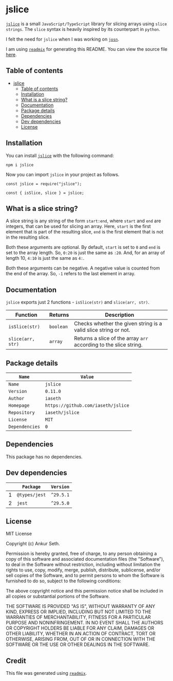 
# jslice
[`jslice`](https://www.npmjs.com/package/jslice) is a small `JavaScript/TypeScript` library for slicing arrays using `slice strings`.
The `slice` syntax is heavily inspired by its counterpart in `python`.

I felt the need for `jslice` when I was working on [`josn`](https://github.com/iaseth/josn).

I am using [`readmix`](https://github.com/iaseth/readmix) for generating this README.
You can view the source file [here](https://github.com/iaseth/jslice/blob/master/README.md.rx).


## Table of contents
* [jslice](#jslice)
    * [Table of contents](#table-of-contents)
    * [Installation](#installation)
    * [What is a slice string?](#what-is-a-slice-string?)
    * [Documentation](#documentation)
    * [Package details](#package-details)
    * [Dependencies](#dependencies)
    * [Dev dependencies](#dev-dependencies)
    * [License](#license)


## Installation
You can install [`jslice`](https://www.npmjs.com/package/jslice) with the following command:
```
npm i jslice
```
Now you can import `jslice` in your project as follows.
```
const jslice = require("jslice");
```
```
const { isSlice, slice } = jslice;
```


## What is a slice string?
A slice string is any string of the form `start:end`,
where `start` and `end` are integers, that can be used for slicing an array.
Here, `start` is the first element that is part of the resulting slice,
`end` is the first element that is not in the resulting slice.

Both these arguments are optional. By default, `start` is set to `0` and `end` is set to the array length.
So, `0:20` is just the same as `:20`.
And, for an array of length 10, `4:10` is just the same as `4:`.

Both these arguments can be negative.
A negative value is counted from the end of the array.
So, `-1` refers to the last element in array.


## Documentation
`jslice` exports just 2 functions - `isSlice(str)` and `slice(arr, str)`.

| Function          | Returns   | Description                                                       |
| ----------------- | --------- | ----------------------------------------------------------------- |
| `isSlice(str)`    | `boolean` | Checks whether the given string is a valid slice string or not.   |
| `slice(arr, str)` | `array`   | Returns a slice of the array `arr` according to the slice string. |


## Package details
| `Name`         | `Value`                            |
| -------------- | ---------------------------------- |
| `Name`         | `jslice`                           |
| `Version`      | `0.11.0`                           |
| `Author`       | `iaseth`                           |
| `Homepage`     | `https://github.com/iaseth/jslice` |
| `Repository`   | `iaseth/jslice`                    |
| `License`      | `MIT`                              |
| `Dependencies` | `0`                                |



## Dependencies
This package has no dependencies.


## Dev dependencies
|     | `Package`     | `Version`   |
| --- | ------------- | ----------- |
| 1   | `@types/jest` | `^29.5.1`   |
| 2   | `jest`        | `^29.5.0`   |



## License
MIT License

Copyright (c) Ankur Seth.

Permission is hereby granted, free of charge, to any person obtaining a copy
of this software and associated documentation files (the "Software"), to deal
in the Software without restriction, including without limitation the rights
to use, copy, modify, merge, publish, distribute, sublicense, and/or sell
copies of the Software, and to permit persons to whom the Software is
furnished to do so, subject to the following conditions:

The above copyright notice and this permission notice shall be included in all
copies or substantial portions of the Software.

THE SOFTWARE IS PROVIDED "AS IS", WITHOUT WARRANTY OF ANY KIND, EXPRESS OR
IMPLIED, INCLUDING BUT NOT LIMITED TO THE WARRANTIES OF MERCHANTABILITY,
FITNESS FOR A PARTICULAR PURPOSE AND NONINFRINGEMENT. IN NO EVENT SHALL THE
AUTHORS OR COPYRIGHT HOLDERS BE LIABLE FOR ANY CLAIM, DAMAGES OR OTHER
LIABILITY, WHETHER IN AN ACTION OF CONTRACT, TORT OR OTHERWISE, ARISING FROM,
OUT OF OR IN CONNECTION WITH THE SOFTWARE OR THE USE OR OTHER DEALINGS IN THE
SOFTWARE.


## Credit

This file was generated using [`readmix`](https://github.com/iaseth/readmix).


